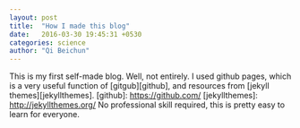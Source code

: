 ```yaml
---
layout: post
title:  "How I made this blog"
date:   2016-03-30 19:45:31 +0530
categories: science
author: "Qi Beichun"
---
```

This is my first self-made blog.
Well, not entirely.
I used github pages, which is a very useful function of [gitgub][github], and resources from [jekyll themes][jekyllthemes].
[github]: https://github.com/
[jekyllthemes]: http://jekyllthemes.org/
No professional skill required, this is pretty easy to learn for everyone.
